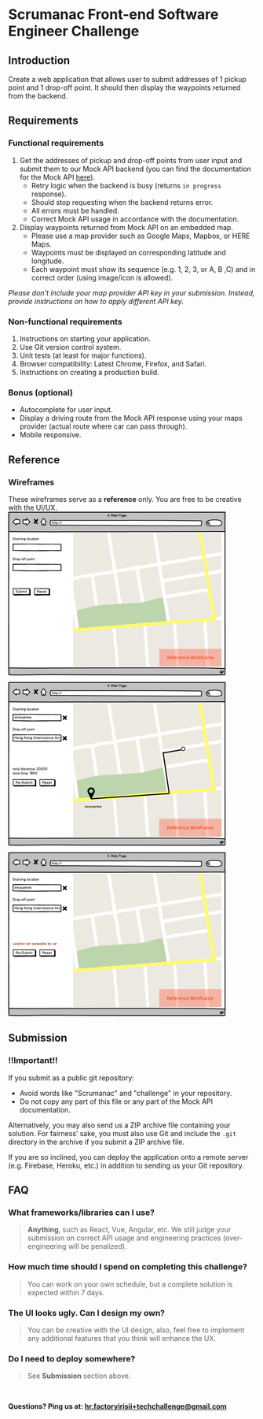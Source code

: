 # Scrumanac Front-end Software Engineer Challenge
## Introduction
Create a web application that allows user to submit addresses of 1 pickup point and 1 drop-off point.
It should then display the waypoints returned from the backend.
​
## Requirements
### Functional requirements
1. Get the addresses of pickup and drop-off points from user input and submit them to our Mock API backend (you can find the documentation for the Mock API [here](https://github.com/scrumanac/challenge/blob/master/mockApi/DOC.md)).
	- Retry logic when the backend is busy (returns `in progress` response).
	- Should stop requesting when the backend returns error.
	- All errors must be handled.
	- Correct Mock API usage in accordance with the documentation.
2. Display waypoints returned from Mock API on an embedded map.
	- Please use a map provider such as Google Maps, Mapbox, or HERE Maps.
	- Waypoints must be displayed on corresponding latitude and longitude.
	- Each waypoint must show its sequence (e.g. 1, 2, 3, or A, B ,C) and in correct order (using image/icon is allowed).

*Please don't include your map provider API key in your submission. Instead, provide instructions on how to apply different API key.*
​
### Non-functional requirements
1. Instructions on starting your application.
2. Use Git version control system.
3. Unit tests (at least for major functions).
4. Browser compatibility: Latest Chrome, Firefox, and Safari.
5. Instructions on creating a production build.
​
### Bonus (optional)
  - Autocomplete for user input.
  - Display a driving route from the Mock API response using your maps provider (actual route where car can pass through).
  - Mobile responsive.
​
## Reference
### Wireframes
These wireframes serve as a **reference** only. You are free to be creative with the UI/UX.  
![Wireframe](assets/llm-frontend-engineer-wireframe.png)
​
## Submission
### **!!Important!!**
If you submit as a public git repository:
- Avoid words like "Scrumanac" and "challenge" in your repository.
- Do not copy any part of this file or any part of the Mock API documentation.  

Alternatively, you may also send us a ZIP archive file containing your solution. For fairness’ sake, you must also use Git and include the `.git` directory in the archive if you submit a ZIP archive file.

If you are so inclined, you can deploy the application onto a remote server (e.g. Firebase, Heroku, etc.) in addition to sending us your Git repository.
​
## FAQ
### What frameworks/libraries can I use?
> **Anything**, such as React, Vue, Angular, etc. We still judge your submission on correct API usage and engineering practices (over-engineering will be penalized).
### How much time should I spend on completing this challenge?
> You can work on your own schedule, but a complete solution is expected within 7 days.
### The UI looks ugly. Can I design my own?
> You can be creative with the UI design, also, feel free to implement any additional features that you think will enhance the UX.
### Do I need to deploy somewhere?
> See **Submission** section above.

​

**Questions? Ping us at: [hr.factoryirisii+techchallenge@gmail.com](mailto:hr.factoryirisii+techchallenge@gmail.com)**
